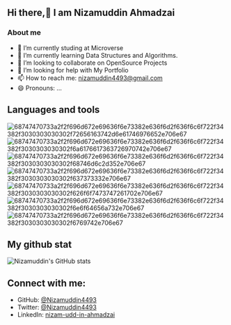## Hi there,👋 I am Nizamuddin Ahmadzai 

### About me
- 🔭 I’m currently studing at Microverse
- 🌱 I’m currently learning Data Structures and Algorithms.
- 👯 I’m looking to collaborate on OpenSource Projects
- 🤔 I’m looking for help with My Portfolio
- 📫 How to reach me: nizamuddin4493@gmail.com
- 😄 Pronouns: ...

## Languages and tools
![68747470733a2f2f696d672e69636f6e73382e636f6d2f636f6c6f722f34382f3030303030302f72656163742d6e61746976652e706e67](https://user-images.githubusercontent.com/78977308/146660043-47259220-cf52-4a6f-9e8c-c137999bf3aa.png)
![68747470733a2f2f696d672e69636f6e73382e636f6d2f636f6c6f722f34382f3030303030302f6a6176617363726970742e706e67](https://user-images.githubusercontent.com/78977308/146660059-b314c447-95b2-41b5-b4d5-5d2dd279baca.png)
![68747470733a2f2f696d672e69636f6e73382e636f6d2f636f6c6f722f34382f3030303030302f68746d6c2d352e706e67](https://user-images.githubusercontent.com/78977308/146660063-a1522aa6-d8af-4587-967f-a53e59f3c3dd.png)
![68747470733a2f2f696d672e69636f6e73382e636f6d2f636f6c6f722f34382f3030303030302f637373332e706e67](https://user-images.githubusercontent.com/78977308/146660064-ac7a2c5c-4bd1-4ae0-b2cb-b83a0b5c88f3.png)
![68747470733a2f2f696d672e69636f6e73382e636f6d2f636f6c6f722f34382f3030303030302f626f6f7473747261702e706e67](https://user-images.githubusercontent.com/78977308/146660065-64346edf-424d-426e-b160-b1ec96827024.png)
![68747470733a2f2f696d672e69636f6e73382e636f6d2f636f6c6f722f34382f3030303030302f6e6f64656a732e706e67](https://user-images.githubusercontent.com/78977308/146660066-a1e79b77-d67f-4461-8c0b-bec3639d0ea5.png)
![68747470733a2f2f696d672e69636f6e73382e636f6d2f636f6c6f722f34382f3030303030302f6769742e706e67](https://user-images.githubusercontent.com/78977308/146660069-829c2c02-6e3f-4af4-87db-21afea039530.png)

## My github stat
![Nizamuddin's GitHub stats](https://github-readme-stats.vercel.app/api?username=nizamuddin4493&show_icons=true)

## Connect with me:

- GitHub: [@Nizamuddin4493](https://github.com/Nizamuddin4493)
- Twitter: [@Nizamuddin4493](https://twitter.com/Nizamuddin4493)
- LinkedIn: [nizam-udd-in-ahmadzai](https://www.linkedin.com/in/nizam-ud-din-ahmadzai-793269147/)
